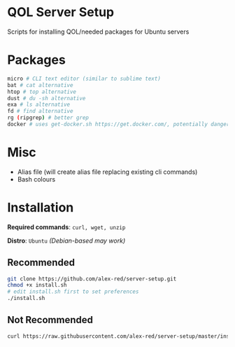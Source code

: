 # QOL Server Setup
Scripts for installing QOL/needed packages for Ubuntu servers

# Packages
```bash
micro # CLI text editor (similar to sublime text)
bat # cat alternative
htop # top alternative
dust # du -sh alternative
exa # ls alternative
fd # find alternative
rg (ripgrep) # better grep
docker # uses get-docker.sh https://get.docker.com/, potentially dangerous!
```
# Misc

- Alias file (will create alias file replacing existing cli commands)
- Bash colours

# Installation

**Required commands**: `curl, wget, unzip` 

**Distro**: `Ubuntu` *(Debian-based may work)*

## Recommended
```bash
git clone https://github.com/alex-red/server-setup.git
chmod +x install.sh
# edit install.sh first to set preferences
./install.sh
```

## Not Recommended
```bash
curl https://raw.githubusercontent.com/alex-red/server-setup/master/install.sh | bash
```
